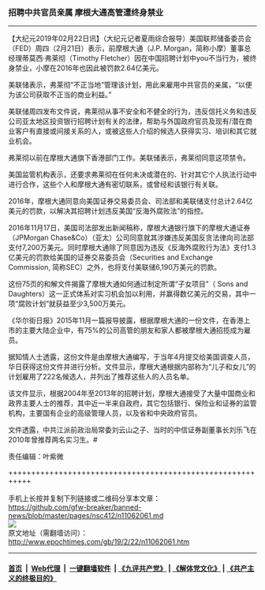 ### 招聘中共官员亲属 摩根大通高管遭终身禁业
------------------------

<p>
 【大纪元2019年02月22日讯】（大纪元记者夏雨综合报导）美国联邦储备委员会（FED）周四（2月21日）表示，前摩根大通（J.P. Morgan，简称小摩）董事总经理蒂莫西‧弗莱彻（Timothy Fletcher）因在中国招聘计划中you不当行为，被终身禁业，小摩在2016年也因此被罚款2.64亿美元。
</p>
<p>
 美联储表示，弗莱彻“不正当地”管理该计划，用此来雇用中共官员的亲属，“以便为该公司获取不正当的商业利益。”
</p>
<p>
 美联储周四发布文件说，弗莱彻从事不安全和不健全的行为，违反信托义务和违反公司亚太地区投资银行招聘计划有关的法律，帮助与外国政府官员及现有/潜在商业客户有直接或间接关系的人，或被这些人介绍的候选人获得实习、培训和其它就业机会。
</p>
<p>
 弗莱彻以前在摩根大通旗下香港部门工作。美联储表示，弗莱彻同意这项禁令。
</p>
<p>
 美国监管机构表示，还要求弗莱彻在任何未决或潜在的、针对其它个人执法行动中进行合作，这些个人和摩根大通有密切联系，或曾经和该银行有关联。
</p>
<p>
 2016年，摩根大通同意向美国证券交易委员会、司法部和美联储支付总计2.64亿美元的罚款，以解决其招聘计划违反美国“反海外腐败法”的指控。
</p>
<p>
 2016年11月17日，美国司法部发出新闻稿称，摩根大通银行旗下的摩根大通证券（JPMorgan Chase&amp;Co）（亚太）公司同意就其涉嫌违反美国反贪法律向司法部支付7,200万美元。同时摩根大通除了同意因为违反《反海外腐败行为法》支付1.3亿美元的罚款给美国的证券交易委员会（Securities and Exchange Commission, 简称SEC）之外，也将支付美联储6,190万美元的罚款。
</p>
<p>
 这份75页的和解文件揭露了摩根大通如何通过制定所谓“子女项目”（ Sons and Daughters）这一正式体系对实习机会加以利用，并赢得数亿美元的交易，其中一项“腐败计划”就获益至少3,500万美元。
</p>
<p>
 《华尔街日报》2015年11月一篇报导披露，根据摩根大通的一份文件，在香港上市的主要大陆企业中，有75%的公司高管的朋友和家人都被摩根大通招揽成为雇员。
</p>
<p>
 据知情人士透露，这份文件是由摩根大通编写，于当年4月提交给美国调查人员，华日获得这份文件并进行分析。文件显示，摩根大通根据内部称为“儿子和女儿”的计划雇用了222名候选人，并列出了推荐这些人的人员名单。
</p>
<p>
 该文件显示，根据2004年至2013年的招聘计划，摩根大通接受了大量中国商业和政界主要人士的推荐，其中近一半来自政府，其它包括银行、保险业和证券的监管机构，主要国有企业的高级管理人员，以及省和中央政府官员。
</p>
<p>
 文件透露，中共江派前政治局常委刘云山之子、当时的中信证券副董事长刘乐飞在2010年曾推荐两名实习生。#
</p>
<p>
 责任编辑：叶紫微
</p>

+++++++++++++++++++++++++++++++++++++++++++++++++++++++++++<br/><br/>
手机上长按并复制下列链接或二维码分享本文章：<br/>
https://github.com/gfw-breaker/banned-news/blob/master/pages/nsc412/n11062061.md <br/>
<a href='https://github.com/gfw-breaker/banned-news/blob/master/pages/nsc412/n11062061.md'><img src='https://github.com/gfw-breaker/banned-news/blob/master/pages/nsc412/n11062061.md.png'/></a> <br/>
原文地址（需翻墙访问）：http://www.epochtimes.com/gb/19/2/22/n11062061.htm


------------------------
#### [首页](https://github.com/gfw-breaker/banned-news/blob/master/README.md) &nbsp;|&nbsp; [Web代理](https://github.com/labour-camp/helloworld) &nbsp;|&nbsp; [一键翻墙软件](https://github.com/gfw-breaker/nogfw/blob/master/README.md) &nbsp;| [《九评共产党》](https://github.com/gfw-breaker/9ping.md/blob/master/README.md#九评之一评共产党是什么) | [《解体党文化》](https://github.com/gfw-breaker/jtdwh.md/blob/master/README.md) | [《共产主义的终极目的》](https://github.com/gfw-breaker/gczydzjmd.md/blob/master/README.md)

